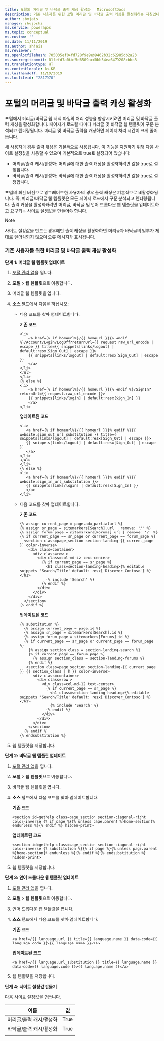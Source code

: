 ```yaml
---
title: 포털의 머리글 및 바닥글 출력 캐싱 활성화 | MicrosoftDocs
description: 기존 사용자를 위한 포털 머리글 및 바닥글 출력 캐싱을 활성화하는 지침입니다.
author: sbmjais
manager: shujoshi
ms.service: powerapps
ms.topic: conceptual
ms.custom: ''
ms.date: 11/11/2019
ms.author: shjais
ms.reviewer: ''
ms.openlocfilehash: 705035ef04fd728f9e9e99462b32c62985db2a23
ms.sourcegitcommit: 01fefd7a06bf5d6509acd0bb54ea6479208cbbc8
ms.translationtype: HT
ms.contentlocale: ko-KR
ms.lasthandoff: 11/19/2019
ms.locfileid: "2817970"
---
```

# <a name="enable-header-and-footer-output-caching-on-a-portal"></a>포털의 머리글 및 바닥글 출력 캐싱 활성화

포털에서 머리글/바닥글 웹 서식 파일의 처리 성능을 향상시키려면 머리글 및 바닥글 출력 캐싱을 활성화합니다. 페이지가 로드될 때마다 머리글 및 바닥글 웹 템플릿이 구문 분석되고 렌더링됩니다. 머리글 및 바닥글 출력을 캐싱하면 페이지 처리 시간이 크게 줄어듭니다.

새 사용자의 경우 출력 캐싱은 기본적으로 사용됩니다. 이 기능을 지원하기 위해 다음 사이트 설정값을 사용할 수 있으며 기본적으로 true로 설정되어 있습니다:
- 머리글/출력 캐시/활성화: 머리글에 대한 출력 캐싱을 활성화하려면 값을 true로 설정합니다.
- 바닥글/출력 캐시/활성화: 바닥글에 대한 출력 캐싱을 활성화하려면 값을 true로 설정합니다.

포털의 최신 버전으로 업그레이드한 사용자의 경우 출력 캐싱은 기본적으로 비활성화됩니다. 즉, 머리글/바닥글 웹 템플릿은 모든 페이지 로드에서 구문 분석되고 렌더링됩니다. 출력 캐싱을 활성화하려면 머리글, 바닥글 및 언어 드롭다운 웹 템플릿을 업데이트하고 요구되는 사이트 설정값을 만들어야 합니다.

> [!Note]
> 사이트 설정값을 만드는 경우에만 출력 캐싱을 활성화하면 머리글과 바닥글의 일부가 제대로 렌더링되지 않으며 오류 메시지가 표시됩니다.

### <a name="enable-header-and-footer-output-caching-for-an-existing-user"></a>기존 사용자를 위한 머리글 및 바닥글 출력 캐싱 활성화

**단계 1: 머리글 웹 템플릿 업데이트**

1. [포털 관리 앱](configure-portal.md)을 엽니다.
2. **포털** > **웹 템플릿**으로 이동합니다.
3. 머리글 웹 템플릿을 엽니다.
4. **소스** 필드에서 다음을 하십시오:
    - 다음 코드를 찾아 업데이트합니다.
    
        **기존 코드**

        ```
        <li>
            <a href={% if homeurl%}/{{ homeurl }}{% endif %}/Account/Login/LogOff?returnUrl={{ request.raw_url_encode | escape }} title={{ snippets[links/logout] | default:resx[Sign_Out] | escape }}>
            {{ snippets[links/logout] | default:resx[Sign_Out] | escape }}
            </a>
        </li>
        </ul>
        </li>
        {% else %}
        <li>
            <a href={% if homeurl%}/{{ homeurl }}{% endif %}/SignIn?returnUrl={{ request.raw_url_encode }}>
            {{ snippets[links/login] | default:resx[Sign_In] }}
            </a>
        </li>
        ```
        
        **업데이트된 코드**

         ```
        <li>
            <a href={% if homeurl%}/{{ homeurl }}{% endif %}{{ website.sign_out_url_substitution }} title={{ snippets[links/logout] | default:resx[Sign_Out] | escape }}>
            {{ snippets[links/logout] | default:resx[Sign_Out] | escape }}
            </a>
        </li>
        </ul>
        </li>
        {% else %}
        <li>
            <a href={% if homeurl%}/{{ homeurl }}{% endif %}{{ website.sign_in_url_substitution }}>
            {{ snippets[links/login] | default:resx[Sign_In] }}
            </a>
        </li>
        ```
    - 다음 코드를 찾아 업데이트합니다.

        **기존 코드**
        ```
        {% assign current_page = page.adx_partialurl %}
        {% assign sr_page = sitemarkers[Search].url | remove: '/' %}
        {% assign forum_page = sitemarkers[Forums].url | remove: '/' %}
        {% if current_page == sr_page or current_page == forum_page %}
          <section class=page_section section-landing-{{ current_page }} color-inverse>
            <div class=container>
              <div class=row >
                <div class=col-md-12 text-center>
                  {% if current_page == sr_page %}
                    <h1 class=section-landing-heading>{% editable snippets 'Search/Title' default: resx['Discover_Contoso'] %}</h1>
                    {% include 'Search' %}
                  {% endif %}
                </div>
              </div>
            </div>
          </section>
        {% endif %}
        ```

        **업데이트된 코드**

        ```
        {% substitution %}
          {% assign current_page = page.id %}
          {% assign sr_page = sitemarkers[Search].id %}
          {% assign forum_page = sitemarkers[Forums].id %}
          {% if current_page == sr_page or current_page == forum_page %}
            {% assign section_class = section-landing-search %}
            {% if current_page == forum_page %}
              {% assign section_class = section-landing-forums %}
            {% endif %}
           <section class=page_section section-landing-{{ current_page }} {{ section_class | h }} color-inverse>
              <div class=container>
                <div class=row >
                  <div class=col-md-12 text-center>
                    {% if current_page == sr_page %}
                      <h1 class=section-landing-heading>{% editable snippets 'Search/Title' default: resx['Discover_Contoso'] %}</h1>
                      {% include 'Search' %}
                    {% endif %}
                  </div>
                </div>
              </div>
            </section>
          {% endif %}
        {% endsubstitution %}
        ```

5. 웹 템플릿을 저장합니다.

**단계 2: 바닥글 웹 템플릿 업데이트**

1. [포털 관리 앱](configure-portal.md)을 엽니다.
2. **포털** > **웹 템플릿**으로 이동합니다.
3. 바닥글 웹 템플릿을 엽니다.
4. **소스** 필드에서 다음 코드를 찾아 업데이트합니다.
    
    **기존 코드**
    
    ```
    <section id=gethelp class=page_section section-diagonal-right color-inverse {% if page %}{% unless page.parent %}home-section{% endunless %}{% endif %} hidden-print>
    ```

    **업데이트된 코드**

    ```
    <section id=gethelp class=page_section section-diagonal-right color-inverse {% substitution %}{% if page %}{% unless page.parent %}home-section{% endunless %}{% endif %}{% endsubstitution %} hidden-print>
    ```

5. 웹 템플릿을 저장합니다.

**단계 3: 언어 드롭다운 웹 템플릿 업데이트**

1. [포털 관리 앱](configure-portal.md)을 엽니다.
2. **포털** > **웹 템플릿**으로 이동합니다.
3. 언어 드롭다운 웹 템플릿을 엽니다.
4. **소스** 필드에서 다음 코드를 찾아 업데이트합니다.
    
    **기존 코드**

    ```
    <a href=/{{ language.url }} title={{ language.name }} data-code={{ language.code }}>{{ language.name }}</a>
    ```

    **업데이트된 코드**

    ```
    <a href=/{{ language.url_substitution }} title={{ language.name }} data-code={{ language.code }}>{{ language.name }}</a>
    ```

5. 웹 템플릿을 저장합니다.

**단계 4: 사이트 설정값 만들기**

다음 사이트 설정값을 만듭니다.

|이름|값|
|----|-----|
|머리글/출력 캐시/활성화|True|
|바닥글/출력 캐시/활성화|True|
|||
